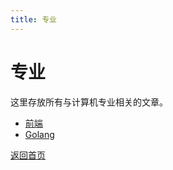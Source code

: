 ```yaml
---
title: 专业
---
```


# 专业

这里存放所有与计算机专业相关的文章。

- [前端](F2E/index.html)
- [Golang](Golang/index.html)

[返回首页](/)
